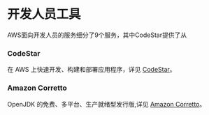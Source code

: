# 开发人员工具

AWS面向开发人员的服务细分了9个服务，其中CodeStar提供了从
### CodeStar 
在 AWS 上快速开发、构建和部署应用程序，详见 [CodeStar](chapter4.1.md)。
### Amazon Corretto
OpenJDK 的免费、多平台、生产就绪型发行版,详见 [Amazon Corretto](chapter4.2.md)。